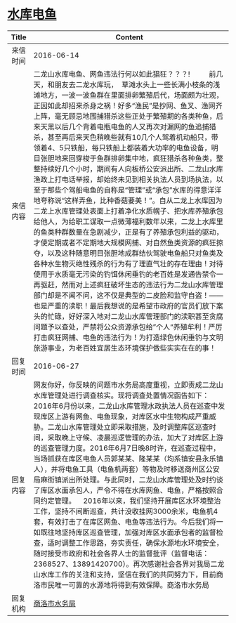 # <a href="http://www.shangluo.gov.cn/zmhd/ldxxxx.jsp?urltype=leadermail.LeaderMailContentUrl&wbtreeid=1112&leadermailid=3665">水库电鱼</a>
| Title |                                                                                                                                                                                                                                                                                                                                                                                Content                                                                                                                                                                                                                                                                                                                                                                                |
|:-----:|-----------------------------------------------------------------------------------------------------------------------------------------------------------------------------------------------------------------------------------------------------------------------------------------------------------------------------------------------------------------------------------------------------------------------------------------------------------------------------------------------------------------------------------------------------------------------------------------------------------------------------------------------------------------------------------------------------------------------------------------------------------------------|
| 来信时间  | 2016-06-14                                                                                                                                                                                                                                                                                                                                                                                                                                                                                                                                                                                                                                                                                                                                                            |
| 来信内容  | 二龙山水库电鱼、网鱼违法行何以如此猖狂？？？!          前几天，和朋友去二龙水库玩，  草滩水头上一些长满小枝条的浅滩地方，一波一波鱼群在里面排卵繁殖后代，场面颇为壮观，正因如此却招来杀身之祸！好多“渔民”是抄网、鱼叉、渔网齐上阵，毫无顾忌地围捕猎杀这些正处于繁殖期的各类种鱼，后来天黑以后几个背着电瓶电鱼的人又再次对漏网的鱼追捕猎杀，甚至再后来天色稍晚些就有10几个人驾着机动船只，带领着4、5只铁船，每只铁船上都装着大功率的电鱼设备，明目张胆地来回穿梭于鱼群排卵集中地，疯狂猎杀各种鱼类，整整持续好几个小时，期间有人向板桥公安派出所、二龙山水库渔政上打电话举报，却始终未见到相关执法人员到场执法，以至于那些个驾船电鱼的自称是“管理”或“承包”水库的得意洋洋地夸称说“这样弄鱼，比种香菇要美！”。自从二龙上水库因为二龙上水库管理处表面上打着净化水质幌子、把水库养殖承包给他人，为给职工谋取一点微薄福利数年以来，二龙上水库里的鱼类种群数量在急剧减少，正是有了养殖承包利益的驱动，才使定期或者不定期地大规模网捕、对自然鱼类资源的疯狂掠夺，以及这种随意明目张胆地成群结伙驾驶电鱼船只对鱼类及各种水生物灭绝性残杀的行为有了理直气壮的存在理由！对待使用于水质毫无污染的钓饵休闲垂钓的老百姓是发通告禁令一再驱赶，然而对上述疯狂破坏生态的违法行为二龙山水库管理部门却是不闻不问，这不仅是典型的二皮脸和监守自盗！——也是严重的渎职！最后我想说的是希望市政府的官员们放下案头的忙碌，好好深入地对二龙山水库管理部门的渎职甚至贪腐问题予以查处，严禁将公众资源承包给”个人“养殖牟利！严厉打击疯狂网捕、电鱼的违法行为！为打造绿色休闲垂钓与文明旅游事业，为老百姓宜居生态环境保护做些实实在在的事！ |
| 回复时间  | 2016-06-27                                                                                                                                                                                                                                                                                                                                                                                                                                                                                                                                                                                                                                                                                                                                                            |
| 回复内容  | 网友你好，你反映的问题市水务局高度重视，立即责成二龙山水库管理处进行调查核实。现将调查处置情况函告如下：    2016年6月份以来，二龙山水库管理水政执法人员在巡查中发现库区上游有网鱼、电鱼现象，对库区水中生物构成严重威胁。二龙山水库管理处立即采取措施，及时调整库区巡查时间，采取晚上守候、凌晨巡逻管理的办法，加大了对库区上游的巡查管理力度。2016年6月7日晚8时许，在巡查过程中，当场抓获在库区电鱼人员郭某某、隆某某（均系镇安县永乐镇人），并将电鱼工具（电鱼机两套）等物及时移送商州区公安局麻街镇派出所处理。与此同时，二龙山水库管理处及时约谈了库区水面承包人，严令不得在水库网鱼、电鱼，严格按照合同约定管理。    2016年以来，我们坚持开展库区水环境整治工作，坚持不间断巡查，共计没收挂网3000余米，电鱼机4套，有效打击了在库区网鱼、电鱼等违法行为。今后我们将一如既往地坚持库区巡查管理，加强对库区水面承包者的监督检查，适时调整工作思路，夯实责任，确保水源地水环境安全，随时接受市政府和社会各界人士的监督批评（监督电话：2368527、13891420700）。再次感谢社会各界对我局二龙山水库工作的关注和支持，坚信在我们的共同努力下，目前商洛市民唯一可靠的水源地将得到有效保障。商洛市水务局                                                                                                                                                                                              |
| 回复机构  | <a href="../../category/agencies/商洛市水务局.md">商洛市水务局</a>                                                                                                                                                                                                                                                                                                                                                                                                                                                                                                                                                                                                                                                                                                                |